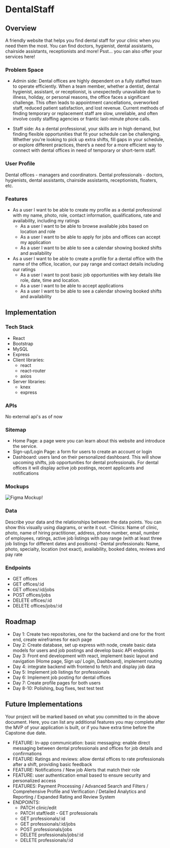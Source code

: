 # DentalStaff

## Overview

A friendly website that helps you find dental staff for your clinic when you need them the most. You can find doctors, hygienist, dental assistants, chairside assistants, receptionists and more! Psst... you can also offer your services here!

### Problem Space

- Admin side: Dental offices are highly dependent on a fully staffed team to operate efficiently. When a team member, whether a dentist, dental hygienist, assistant, or receptionist, is unexpectedly unavailable due to illness, holiday, or personal reasons, the office faces a significant challenge. This often leads to appointment cancellations, overworked staff, reduced patient satisfaction, and lost revenue. Current methods of finding temporary or replacement staff are slow, unreliable, and often involve costly staffing agencies or frantic last-minute phone calls.

- Staff side: As a dental professional, your skills are in high demand, but finding flexible opportunities that fit your schedule can be challenging. Whether you're looking to pick up extra shifts, fill gaps in your schedule, or explore different practices, there’s a need for a more efficient way to connect with dental offices in need of temporary or short-term staff.

### User Profile

Dental offices - managers and coordinators. Dental professionals - doctors, hygienists, dental assistants, chairside assistants, receptionists, floaters, etc.

### Features
- As a user I want to be able to create my profile as a dental professional with my name, photo, role, contact information, qualifications, rate and availability, including my ratings
    - As a user I want to be able to browse available jobs based on location and role
    - As a user I want to be able to apply for jobs and offices can accept my application
    - As a user I want to be able to see a calendar showing booked shifts and availability
- As a user I want to be able to create a profile for a dental office with the name of the office, location, our pay range and contact details including our ratings
    - As a user I want to post basic job opportunities with key details like role, date, time and location.
    - As a user I want to be able to accept applications
    - As a user I want to be able to see a calendar showing booked shifts and availability 


## Implementation

### Tech Stack
- React
- Bootstrap
- MySQL
- Express
- Client libraries: 
    - react
    - react-router
    - axios
- Server libraries:
    - knex
    - express

### APIs

No external api's as of now

### Sitemap

- Home Page: a page were you can learn about this website and introduce the service.
- Sign-up/Login Page: a form for users to create an account or login
- Dashboard: users land on their personalized dashboard. This will show upcoming shifts, job opportunities for dental professionals. For dental offices it will display active job postings, recent applicants and notifications

### Mockups

![Figma Mockup!](DentaShift.png)

### Data

Describe your data and the relationships between the data points. You can show this visually using diagrams, or write it out. 
-Clinics: Name of clinic, photo, name of hiring practitioner, address, phone number, email, number of employees, ratings, active job listings with pay range (with at least three job listings for different dates and positions)
-Dental professionals: Name, photo, specialty, location (not exact), availability, booked dates, reviews and pay rate

### Endpoints

- GET offices
- GET offices/:id
- GET offices/:id/jobs
- POST offices/jobs
- DELETE offices/:id 
- DELETE offices/jobs/:id

## Roadmap

- Day 1: Create two repositories, one for the backend and one for the front end, create wireframes for each page
- Day 2: Create database, set up express with node, create basic data models for users and job postings and develop basic API endpoints
- Day 3: Front end development with react, implement basic layout and navigation (Home page, Sign up/ Login, Dashboard), implement routing
- Day 4: integrate backend with frontend to fetch and display job data
- Day 5: Implement job listings for professionals
- Day 6: Implement job posting for dental offices
- Day 7: Create profile pages for both users
- Day 8-10: Polishing, bug fixes, test test test


## Future Implementations
Your project will be marked based on what you committed to in the above document. Here, you can list any additional features you may complete after the MVP of your application is built, or if you have extra time before the Capstone due date.
- FEATURE: In-app communication: basic messaging: enable direct messaging between dental professionals and offices for job details and confirmations
- FEATURE: Ratings and reviews: allow dental offices to rate professionals after a shift, providing basic feedback
- FEATURE: Notifications / New job Alerts that match their role
- FEATURE: user authentication email based to ensure security and personalized access
- FEATURES: Payment Processing / Advanced Search and Filters / Comprehensive Profile and Verification / Detailed Analytics and Reporting / Expanded Rating and Review System
- ENDPOINTS:
  - PATCH clinic/edit
  - PATCH staff/edit - GET professionals
  - GET professionals/:id 
  - GET professionals/:id/jobs
  - POST professionals/jobs
  - DELETE professionals/jobs/:id
  - DELETE professionals/:id 

